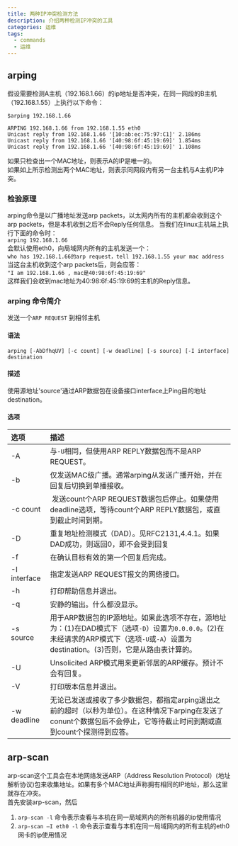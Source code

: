 ```yaml
---
title: 两种IP冲突检测方法
description: 介绍两种检测IP冲突的工具
categories: 运维
tags:
  - commands
  - 运维
---
```


## arping

假设需要检测A主机（192.168.1.66）的ip地址是否冲突，在同一网段的B主机（192.168.1.55）上执行以下命令：

```shell
$arping 192.168.1.66

ARPING 192.168.1.66 from 192.168.1.55 eth0
Unicast reply from 192.168.1.66 '[10:ab:ec:75:97:C1]' 2.186ms
Unicast reply from 192.168.1.66 '[40:98:6f:45:19:69]' 1.854ms
Unicast reply from 192.168.1.66 '[40:98:6f:45:19:69]' 1.108ms
```
如果只检查出一个MAC地址，则表示A的IP是唯一的。  
如果如上所示检测出两个MAC地址，则表示同网段内有另一台主机与A主机IP冲突。  

### 检验原理

arping命令是以广播地址发送arp packets，以太网内所有的主机都会收到这个arp packets，但是本机收到之后不会Reply任何信息。
当我们在linux主机端上执行下面的命令时：  
`arping 192.168.1.66`  
会默认使用eth0，向局域网内所有的主机发送一个：  
`who has 192.168.1.66的arp request，tell 192.168.1.55 your mac address`  
当这台主机收到这个arp packets后，则会应答：  
`"I am 192.168.1.66 , mac是40:98:6f:45:19:69"`  
这样我们会收到mac地址为40:98:6f:45:19:69的主机的Reply信息。

### arping 命令简介

发送一个`ARP REQUEST` 到相邻主机

#### 语法

`arping [-AbDfhqUV] [-c count] [-w deadline] [-s source] [-I interface] destination`

#### 描述

使用源地址'source'通过ARP数据包在设备接口interface上Ping目的地址destination。

#### 选项

选项 			| 描述
:--- 			| :---
-A 				| 与`-U`相同，但使用ARP REPLY数据包而不是ARP REQUEST。
-b 				| 仅发送MAC级广播。通常arping从发送广播开始，并在回复后切换到单播接收。
-c count 		| 发送count个ARP REQUEST数据包后停止。如果使用deadline选项，等待count个ARP REPLY数据包，或直到截止时间到期。
-D 				| 重复地址检测模式（DAD）。见RFC2131,4.4.1。如果DAD成功，则返回0，即不会受到回复
-f 				| 在确认目标有效的第一个回复后完成。
-I interface 	| 指定发送ARP REQUEST报文的网络接口。
-h 				| 打印帮助信息并退出。
-q 				| 安静的输出。什么都没显示。
-s source 		| 用于ARP数据包的IP源地址。如果此选项不存在，源地址为：(1)在DAD模式下（选项`-D`）设置为`0.0.0.0`。(2)在未经请求的ARP模式下（选项`-U`或`-A`）设置为destination。(3)否则，它是从路由表计算的。
-U 				| Unsolicited ARP模式用来更新邻居的ARP缓存。预计不会有回复。
-V 				| 打印版本信息并退出。
-w deadline 	| 无论已发送或接收了多少数据包，都指定arping退出之前的超时（以秒为单位）。在这种情况下arping在发送了conunt个数据包后不会停止，它等待截止时间到期或直到count个探测得到应答。

## arp-scan

arp-scan这个工具会在本地网络发送ARP（Address Resolution Protocol）(地址解析协议)包来收集地址。如果有多个MAC地址声称拥有相同的IP地址，那么这里就存在冲突。  
首先安装arp-scan，然后

1. `arp-scan -l` 命令表示查看与本机在同一局域网内的所有机器的ip使用情况
2. `arp-scan –I eth0 -l` 命令表示查看与本机在同一局域网内的所有主机的eth0网卡的ip使用情况